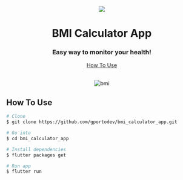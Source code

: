 <p align="center">  

  <img src="https://user-images.githubusercontent.com/34238796/181920236-119c54a8-729f-4139-b811-736e738253bc.png" />
 
</p>

<h1 align="center">BMI Calculator App</h1>

<h3 align="center">Easy way to monitor your health!</h3>

<div align="center">
  <a href="#how-to-use">How To Use</a>
</div>

<br>

<div align="center">
  
![bmi](https://user-images.githubusercontent.com/34238796/181920565-7e693b1e-4c45-47d4-ba8d-3dff22c8d6b2.gif)


</div>

## How To Use

```bash
# Clone 
$ git clone https://github.com/gportodev/bmi_calculator_app.git

# Go into
$ cd bmi_calculator_app

# Install dependencies
$ flutter packages get

# Run app
$ flutter run
```

